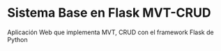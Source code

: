 # Sistema Base en Flask MVT-CRUD
Aplicación Web que implementa MVT, CRUD con el framework Flask de Python
